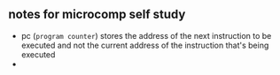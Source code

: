 ## notes for microcomp self study
- pc (`program counter`) stores the address of the next instruction to be executed and not the current address of the instruction that's being executed
- 
